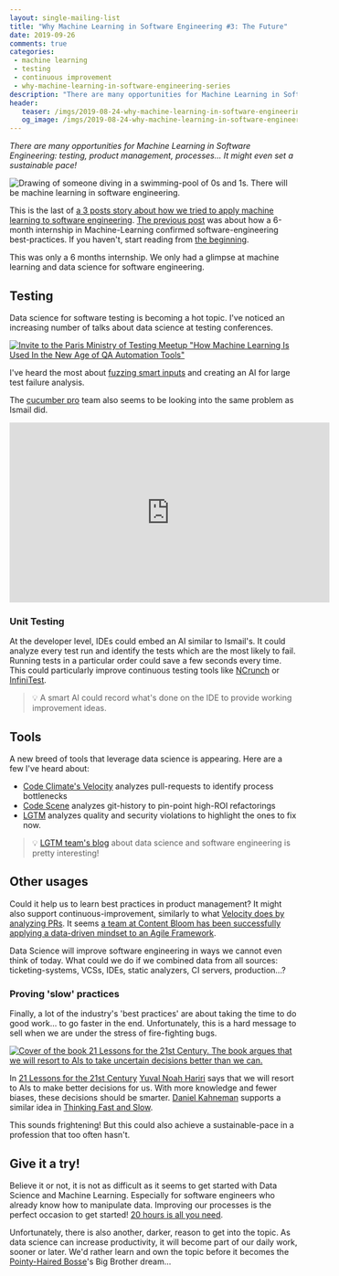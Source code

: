 ```yaml
---
layout: single-mailing-list
title: "Why Machine Learning in Software Engineering #3: The Future"
date: 2019-09-26
comments: true
categories:
 - machine learning
 - testing
 - continuous improvement
 - why-machine-learning-in-software-engineering-series
description: "There are many opportunities for Machine Learning in Software Engineering. Testers already use it to generate test data, analyze test results, identify the best tests... New tools use it to identify improvement points. Will we use it for product management and setting a sustainable pace one day?"
header:
   teaser: /imgs/2019-08-24-why-machine-learning-in-software-engineering-3-the-future/dive-in-the-future-teaser.jpg
   og_image: /imgs/2019-08-24-why-machine-learning-in-software-engineering-3-the-future/dive-in-the-future-og.jpg
---
```

_There are many opportunities for Machine Learning in Software Engineering: testing, product management, processes... It might even set a sustainable pace!_

![Drawing of someone diving in a swimming-pool of 0s and 1s. There will be machine learning in software engineering.]({{site.url}}/imgs/2019-08-24-why-machine-learning-in-software-engineering-3-the-future/dive-in-the-future.jpg)

This is the last of [a 3 posts story about how we tried to apply machine learning to software engineering]({{site.url}}/categories/#why-machine-learning-in-software-engineering-series). [The previous post]({{site.url}}/why-machine-learning-in-software-engineering-2-an-experiment/) was about how a 6-month internship in Machine-Learning confirmed software-engineering best-practices. If you haven't, start reading from [the beginning]({{site.url}}/why-machine-learning-in-software-engineering-1-a-world-of-experts/).

This was only a 6 months internship. We only had a glimpse at machine learning and data science for software engineering.

## Testing

Data science for software testing is becoming a hot topic. I've noticed an increasing number of talks about data science at testing conferences.

[![Invite to the Paris Ministry of Testing Meetup "How Machine Learning Is Used In the New Age of QA Automation Tools"]({{site.url}}/imgs/2019-08-24-why-machine-learning-in-software-engineering-3-the-future/meetup-ministry-of-testing-paris-AI.jpg)](https://www.meetup.com/fr-FR/Ministry-Of-Testing-Paris/events/260728954/)

I've heard the most about [fuzzing smart inputs](https://www.researchgate.net/publication/326874506_An_Automatic_Test_Data_Generation_Tool_using_Machine_Learning) and creating an AI for large test failure analysis.

The [cucumber pro](https://cucumber.io/) team also seems to be looking into the same problem as Ismail did.

<iframe width="560" height="315" src="https://www.youtube.com/embed/wNBadMEeoEY?start=2845" frameborder="0" allow="accelerometer; autoplay; encrypted-media; gyroscope; picture-in-picture" allowfullscreen></iframe>

### Unit Testing

At the developer level, IDEs could embed an AI similar to Ismail's. It could analyze every test run and identify the tests which are the most likely to fail. Running tests in a particular order could save a few seconds every time. This could particularly improve continuous testing tools like [NCrunch](https://www.ncrunch.net/) or [InfiniTest](https://infinitest.github.io/).

> 💡 A smart AI could record what's done on the IDE to provide working improvement ideas.

## Tools

A new breed of tools that leverage data science is appearing. Here are a few I've heard about:

*   [Code Climate's Velocity](https://codeclimate.com/) analyzes pull-requests to identify process bottlenecks
*   [Code Scene](https://codescene.io/) analyzes git-history to pin-point high-ROI refactorings
*   [LGTM](https://lgtm.com/) analyzes quality and security violations to highlight the ones to fix now. 

> 💡 [LGTM team's blog](https://lgtm.com/blog) about data science and software engineering is pretty interesting!

## Other usages

Could it help us to learn best practices in product management? It might also support continuous-improvement, similarly to what [Velocity does by analyzing PRs](https://codeclimate.com/velocity/act-optimize/). It seems [a team at Content Bloom has been successfully applying a data-driven mindset to an Agile Framework](https://www.contentbloom.com/blog/how-to-apply-a-data-driven-mindset-in-an-agile-framework/).

Data Science will improve software engineering in ways we cannot even think of today. What could we do if we combined data from all sources: ticketing-systems, VCSs, IDEs, static analyzers, CI servers, production...?

### Proving 'slow' practices

Finally, a lot of the industry's 'best practices' are about taking the time to do good work... to go faster in the end. Unfortunately, this is a hard message to sell when we are under the stress of fire-fighting bugs.

[![Cover of the book 21 Lessons for the 21st Century. The book argues that we will resort to AIs to take uncertain decisions better than we can.]({{site.url}}/imgs/2019-08-24-why-machine-learning-in-software-engineering-3-the-future/21-lessons-for-the-21st-century.jpg)](https://www.goodreads.com/book/show/38820046-21-lessons-for-the-21st-century)

In [21 Lessons for the 21st Century](https://www.goodreads.com/book/show/38820046-21-lessons-for-the-21st-century) [Yuval Noah Hariri](https://www.ynharari.com/fr/) says that we will resort to AIs to make better decisions for us. With more knowledge and fewer biases, these decisions should be smarter. [Daniel Kahneman](https://en.wikipedia.org/wiki/Daniel_Kahneman) supports a similar idea in [Thinking Fast and Slow](https://www.goodreads.com/book/show/11468377-thinking-fast-and-slow?from_search=true).

This sounds frightening! But this could also achieve a sustainable-pace in a profession that too often hasn't.

## Give it a try!

Believe it or not, it is not as difficult as it seems to get started with Data Science and Machine Learning. Especially for software engineers who already know how to manipulate data. Improving our processes is the perfect occasion to get started! [20 hours is all you need]({{site.url}}/how-i-got-my-feet-wet-with-machine-learning-with-the-first-20-hours/).

Unfortunately, there is also another, darker, reason to get into the topic. As data science can increase productivity, it will become part of our daily work, sooner or later. We'd rather learn and own the topic before it becomes the [Pointy-Haired Bosse](https://en.wikipedia.org/wiki/Pointy-haired_Boss)'s Big Brother dream...

